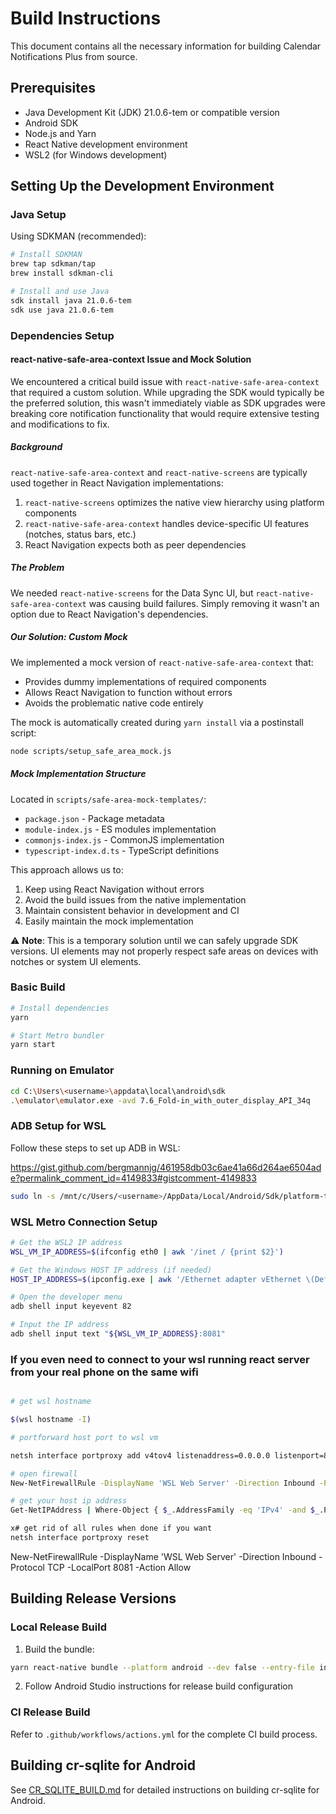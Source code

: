 # Build Instructions

This document contains all the necessary information for building Calendar Notifications Plus from source.

## Prerequisites

- Java Development Kit (JDK) 21.0.6-tem or compatible version
- Android SDK
- Node.js and Yarn
- React Native development environment
- WSL2 (for Windows development)

## Setting Up the Development Environment

### Java Setup

Using SDKMAN (recommended):
```bash
# Install SDKMAN
brew tap sdkman/tap
brew install sdkman-cli

# Install and use Java
sdk install java 21.0.6-tem
sdk use java 21.0.6-tem
```

### Dependencies Setup

#### react-native-safe-area-context Issue and Mock Solution

We encountered a critical build issue with `react-native-safe-area-context` that required a custom solution. While upgrading the SDK would typically be the preferred solution, this wasn't immediately viable as SDK upgrades were breaking core notification functionality that would require extensive testing and modifications to fix.

##### Background

`react-native-safe-area-context` and `react-native-screens` are typically used together in React Navigation implementations:
1. `react-native-screens` optimizes the native view hierarchy using platform components
2. `react-native-safe-area-context` handles device-specific UI features (notches, status bars, etc.)
3. React Navigation expects both as peer dependencies

##### The Problem

We needed `react-native-screens` for the Data Sync UI, but `react-native-safe-area-context` was causing build failures. Simply removing it wasn't an option due to React Navigation's dependencies.

##### Our Solution: Custom Mock

We implemented a mock version of `react-native-safe-area-context` that:
- Provides dummy implementations of required components
- Allows React Navigation to function without errors
- Avoids the problematic native code entirely

The mock is automatically created during `yarn install` via a postinstall script:
```bash
node scripts/setup_safe_area_mock.js
```

##### Mock Implementation Structure

Located in `scripts/safe-area-mock-templates/`:
- `package.json` - Package metadata
- `module-index.js` - ES modules implementation
- `commonjs-index.js` - CommonJS implementation
- `typescript-index.d.ts` - TypeScript definitions

This approach allows us to:
1. Keep using React Navigation without errors
2. Avoid the build issues from the native implementation
3. Maintain consistent behavior in development and CI
4. Easily maintain the mock implementation

⚠️ **Note**: This is a temporary solution until we can safely upgrade SDK versions. UI elements may not properly respect safe areas on devices with notches or system UI elements.

### Basic Build

```bash
# Install dependencies
yarn 

# Start Metro bundler
yarn start
```

### Running on Emulator

```bash
cd C:\Users\<username>\appdata\local\android\sdk
.\emulator\emulator.exe -avd 7.6_Fold-in_with_outer_display_API_34q
```

### ADB Setup for WSL

Follow these steps to set up ADB in WSL:

https://gist.github.com/bergmannjg/461958db03c6ae41a66d264ae6504ade?permalink_comment_id=4149833#gistcomment-4149833

```bash
sudo ln -s /mnt/c/Users/<username>/AppData/Local/Android/Sdk/platform-tools/adb.exe /home/<username>/android/platform-tools/adb
```

### WSL Metro Connection Setup

```bash
# Get the WSL2 IP address
WSL_VM_IP_ADDRESS=$(ifconfig eth0 | awk '/inet / {print $2}')

# Get the Windows HOST IP address (if needed)
HOST_IP_ADDRESS=$(ipconfig.exe | awk '/Ethernet adapter vEthernet \(Default Switch\):/{i=1; next} i && /IPv4 Address/{print $NF; exit}' | sed 's/^[ \t]*//')

# Open the developer menu
adb shell input keyevent 82

# Input the IP address
adb shell input text "${WSL_VM_IP_ADDRESS}:8081"
```


### If you even need to connect to your wsl running react server from your real phone on the same wifi

```bash

# get wsl hostname

$(wsl hostname -I)

# portforward host port to wsl vm

netsh interface portproxy add v4tov4 listenaddress=0.0.0.0 listenport=8080 connectaddress=$(wsl hostname -I) connectport=8081

# open firewall
New-NetFirewallRule -DisplayName 'WSL Web Server' -Direction Inbound -Protocol TCP -LocalPort 8081 -Action Allow

# get your host ip address
Get-NetIPAddress | Where-Object { $_.AddressFamily -eq 'IPv4' -and $_.PrefixOrigin -eq 'Dhcp' } | Select-Object -ExpandProperty IPAddress

x# get rid of all rules when done if you want
netsh interface portproxy reset

```


New-NetFirewallRule -DisplayName 'WSL Web Server' -Direction Inbound -Protocol TCP -LocalPort 8081 -Action Allow

## Building Release Versions

### Local Release Build

1. Build the bundle:
```bash
yarn react-native bundle --platform android --dev false --entry-file index.tsx --bundle-output android/app/src/main/assets/index.android.bundle  --assets-dest android/app/src/main/res/
```

2. Follow Android Studio instructions for release build configuration

### CI Release Build

Refer to `.github/workflows/actions.yml` for the complete CI build process.

## Building cr-sqlite for Android

See [CR_SQLITE_BUILD.md](CR_SQLITE_BUILD.md) for detailed instructions on building cr-sqlite for Android. 